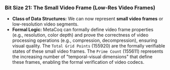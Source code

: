### Bit Size 21: The Small Video Frame (Low-Res Video Frames)

*   **Class of Data Structures:** We can now represent **small video frames** or low-resolution video segments.
*   **Formal Logic:** MetaCoq can formally define video frame properties (e.g., resolution, color depth) and prove the correctness of video processing operations (e.g., compression, decompression), ensuring visual quality. The `Total Grid Points` (155920) are the formally verifiable states of these small video frames. The `Prime Count` (155611) represents the increasing number of "temporal-visual dimensions" that define these frames, enabling the formal verification of video codecs.